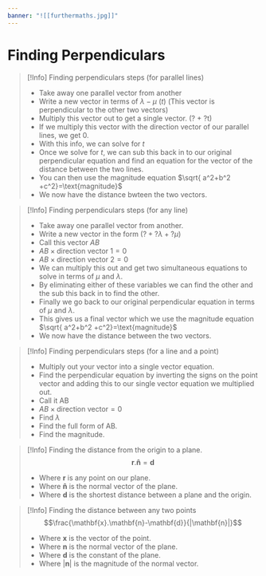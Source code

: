 ```yaml
---
banner: "![[furthermaths.jpg]]"
---
```

# Finding Perpendiculars

> [!Info] Finding perpendiculars steps (for parallel lines)
> - Take away one parallel vector from another
> - Write a new vector in terms of $\lambda-\mu$ ($t$) (This vector is perpendicular to the other two vectors)
> - Multiply this vector out to get a single vector. (? + ?t)
> - If we multiply this vector with the direction vector of our parallel lines, we get 0.
> - With this info, we can solve for $t$
> - Once we solve for $t$, we can sub this back in to our original perpendicular equation and find an equation for the vector of the distance between the two lines.
> - You can then use the magnitude equation $\sqrt{ a^2+b^2 +c^2}=\text{magnitude}$
> - We now have the distance bwteen the two vectors.

> [!Info] Finding perpendiculars steps (for any line)
> - Take away one parallel vector from another.
> - Write a new vector in the form $(?+?\lambda+?\mu)$
> - Call this vector $AB$
> - $AB\times \text{direction vector 1}=0$
> - $AB\times \text{direction vector 2}=0$
> - We can multiply this out and get two simultaneous equations to solve in terms of $\mu$ and $\lambda$.
> - By eliminating either of these variables we can find the other and the sub this back in to find the other.
> - Finally we go back to our original perpendicular equation in terms of $\mu$ and $\lambda$.
> - This gives us a final vector which we use the magnitude equation $\sqrt{ a^2+b^2 +c^2}=\text{magnitude}$
> - We now have the distance between the two vectors.

> [!Info] Finding perpendiculars steps (for a line and a point)
> - Multiply out your vector into a single vector equation.
> - Find the perpendicular equation by inverting the signs on the point vector and adding this to our single vector equation we multiplied out.
> - Call it AB
> - $AB\times \text{direction vector}=0$
> - Find $\lambda$
> - Find the full form of AB.
> - Find the magnitude.

> [!Info] Finding the distance from the origin to a plane.
>  $$\mathbf{r}.\mathbf{\hat{n}}=\mathbf{d}$$
>  - Where $\mathbf{r}$ is any point on our plane.
>  - Where $\mathbf{\hat{n}}$ is the normal vector of the plane.
>  - Where $\mathbf{d}$ is the shortest distance between a plane and the origin.

> [!Info] Finding the distance between any two points 
> $$\frac{\mathbf{x}.\mathbf{n}-\mathbf{d}}{|\mathbf{n}|}$$
> - Where $\mathbf{x}$ is the vector of the point.
> - Where $\mathbf{n}$ is the normal vector of the plane.
> - Where $\mathbf{d}$ is the constant of the plane.
> - Where $|\mathbf{n}|$ is the magnitude of the normal vector.


